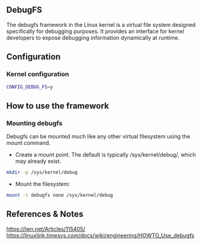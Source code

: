 ## DebugFS

The debugfs framework in the Linux kernel is a virtual file system designed specifically for debugging purposes. It provides an interface for kernel developers to expose debugging information dynamically at runtime.

## Configuration

### Kernel configuration

```bash
CONFIG_DEBUG_FS=y
```

## How to use the framework

### Mounting debugfs

Debugfs can be mounted much like any other virtual filesystem using the mount command.

- Create a mount point. The default is typically /sys/kernel/debug/, which may already exist.

```bash
mkdir -p /sys/kernel/debug
```

- Mount the filesystem:

```bash
mount -t debugfs none /sys/kernel/debug
```

## References & Notes

https://lwn.net/Articles/115405/
https://linuxlink.timesys.com/docs/wiki/engineering/HOWTO_Use_debugfs
